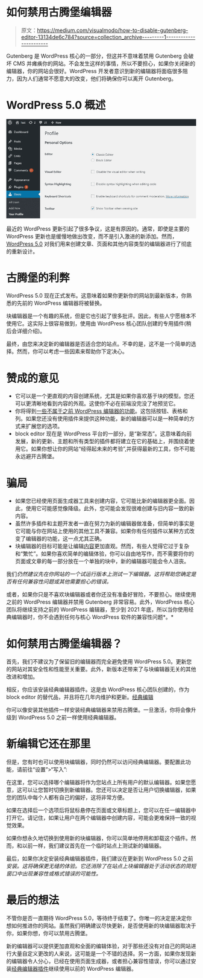 # 如何禁用古腾堡编辑器

> 原文：<https://medium.com/visualmodo/how-to-disable-gutenberg-editor-13134de6c784?source=collection_archive---------1----------------------->

Gutenberg 是 WordPress 核心的一部分，但这并不意味着禁用 Gutenberg 会破坏 CMS 并瘫痪你的网站。不会发生这样的事情，所以不要担心，如果你关闭新的编辑器，你的网站会很好。WordPress 开发者意识到新的编辑器将面临很多阻力，因为人们通常不愿意大的改变，他们将确保你可以离开 Gutenberg。

# WordPress 5.0 概述

![](img/8f280b3c3501004873ccc4bac375a73c.png)

最近的 WordPress 更新引起了很多争议，这是有原因的。通常，即使是主要的 WordPress 更新也是缓慢地做出改变，而不是引入激进的新添加。然而， [WordPress 5.0](https://visualmodo.com/page-builder-plugins-usage-wordpress-5/) 对我们用来创建文章、页面和其他内容类型的编辑器进行了彻底的重新设计。

# 古腾堡的利弊

WordPress 5.0 现在正式发布。这意味着如果你更新你的网站到最新版本，你熟悉的先前的 WordPress 编辑器将被替换。

块编辑器是一个有趣的系统，但是它也引起了很多批评。因此，有些人宁愿根本不使用它。这实际上很容易做到，使用由 WordPress 核心团队创建的专用插件(稍后会详细介绍)。

最终，由您来决定新的编辑器是否适合您的站点。不幸的是，这不是一个简单的选择。然而，你可以考虑一些因素来帮助你下定决心。

# 赞成的意见

*   它可以是一个更直观的内容创建系统，尤其是如果你喜欢基于块的模型。您还可以更清晰地看到内容的外观。这使你不必在前端没完没了地预览它。
*   你将得到[一些不属于之前 WordPress 编辑器的功能](https://gogutenberg.com/blocks/)。这包括按钮、表格和列。如果您还没有使用插件来提供这种功能，新的编辑器可以是一种简单的方式来扩展您的选项。
*   block editor 现在是 WordPress 平台的一部分，是“新常态”。这意味着向前发展，新的更新、主题和所有类型的插件都将建立在它的基础上，并围绕着使用它。如果你想让你的网站“经得起未来的考验”,并获得最新的工具，你不可能永远避开古腾堡。

# 骗局

*   如果您已经使用页面生成器工具来创建内容，它可能比新的编辑器更全面。因此，使用它可能感觉像降级。此外，您可能会发现很难创建与旧内容一致的新内容。
*   虽然许多插件和主题开发者一直在努力为新的编辑器做准备，但简单的事实是它可能与你在网站上使用的其他工具不兼容。如果你有任何插件以某种方式改变了编辑器的功能，这一点尤其正确。
*   块编辑器的目标可能是让编辑[内容](https://awards.visualmodo.com/)更加直观。然而，有些人觉得它过于复杂和“繁忙”。如果你喜欢简单的编辑体验，你可以自由地写作，而不需要将你的页面或文章的每一部分放在一个单独的块中，新的编辑器可能会令人沮丧。

我们*仍然建议先在你网站的一个试运行版本上测试一下编辑器。这将帮助您确定是否有任何兼容性问题或其他需要担心的错误。*

或者，如果你只是不喜欢块编辑器或者你还没有准备好冒险，不要担心。继续使用之前的 WordPress 编辑器并禁用 Gutenberg 非常容易。此外，WordPress 核心团队将继续支持之前的 WordPress 编辑器，至少到 2021 年底，所以当你使用经典编辑器时，你不会遇到任何与核心 WordPress 软件的兼容性问题*。*

# 如何禁用古腾堡编辑器？

首先，我们不建议为了保留旧的编辑器而完全避免使用 WordPress 5.0。更新您的网站对其安全性和性能至关重要。此外，新版本还带来了与块编辑器无关的其他改进和增加。

相反，你应该安装经典编辑器插件。这是由 WordPress 核心团队创建的，作为 block editor 的替代品，并且将在几年内维护和更新。[经典编辑](https://wordpress.org/plugins/classic-editor/)

你可以像安装其他插件一样安装经典编辑器来禁用古腾堡。一旦激活，你将会像升级到 WordPress 5.0 之前一样使用经典编辑器。

# 新编辑它还在那里

但是，您有时也可以使用块编辑器，同时仍然可以访问经典编辑器。要配置此功能，请前往“设置”>“写入”:

在这里，您可以选择哪个编辑器将作为您站点上所有用户的默认编辑器。如果您愿意，这可以让您暂时切换到新编辑器。您还可以决定是否让用户切换编辑器，如果您的团队中每个人都有自己的偏好，这将非常方便。

如果在选择后一个选项后将鼠标悬停在页面或文章标题上，您可以在任一编辑器中打开它。请记住，如果让用户在两个编辑器中创建内容，可能会更难保持一致的视觉效果。

如果你想永久地切换到使用新的块编辑器，你可以简单地停用和卸载这个插件。然而，和以前一样，我们建议首先在一个临时站点上测试新的编辑器。

最后，如果你决定安装经典编辑器插件，我们建议在更新到 WordPress 5.0 之前*安装。这将确保更无缝的体验。它还消除了在站点上块编辑器处于活动状态的简短窗口中出现兼容性或格式错误的可能性。*

# 最后的想法

不管你是否一直期待 WordPress 5.0，等待终于结束了。你唯一的决定是决定你想如何推进你的网站。虽然我们明确建议尽快更新，是否使用新的块编辑器取决于你，如果你想，你可以禁用古腾堡。

新的编辑器可以提供更加直观和全面的编辑体验，对于那些还没有对自己的网站进行大量自定义更改的人来说，这可能是一个不错的选择。另一方面，如果你发现新的编辑器令人分心，已经在使用页面生成器，或者担心兼容性错误，你可以通过安装[经典编辑器插件](https://wordpress.org/plugins/classic-editor/)继续使用以前的 WordPress 编辑器。
